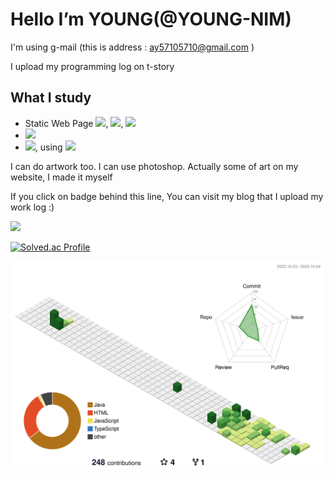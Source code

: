 # Hello  I’m YOUNG(@YOUNG-NIM) 
I'm using g-mail (this is address : ay57105710@gmail.com )

I upload my programming log on t-story


## What I study
- Static Web Page
<img src="https://img.shields.io/badge/html5-E34F26?style=for-the-badge&logo=html5&logoColor=white"/>, <img src="https://img.shields.io/badge/css3-1572B6?style=for-the-badge&logo=css3&logoColor=white"/>, <img src="https://img.shields.io/badge/javascript-F7DF1E?style=for-the-badge&logo=javascript&logoColor=white"/>
- <img src="https://img.shields.io/badge/php-777BB4?style=for-the-badge&logo=php&logoColor=white"/>
- <img src="https://img.shields.io/badge/react-61DAFB?style=for-the-badge&logo=react&logoColor=white"/>, using <img src="https://img.shields.io/badge/nodedotjs-339933?style=for-the-badge&logo=nodedotjs&logoColor=white"/>


I can do artwork too. I can use photoshop.
Actually some of art on my website, I made it myself

If you click on badge behind this line, You can visit my blog that I upload my work log :)


<a href="https://coding-mukk.tistory.com/" target="_blank"><img src="https://img.shields.io/badge/tistory-31A8FF?style=for-the-badge&logo=tistory&logoColor=white"/></a>

<!---
YOUNG-NIM/YOUNG-NIM is a ✨ special ✨ repository because its `README.md` (this file) appears on your GitHub profile.
You can click the Preview link to take a look at your changes.
--->

[![Solved.ac Profile](http://mazassumnida.wtf/api/generate_badge?boj=ay5710)](https://solved.ac/ay5710)

![](./profile-3d-contrib/profile-green-animate.svg)
